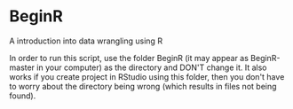# BeginR
A introduction into data wrangling using R

In order to run this script, use the folder BeginR (it may appear as BeginR-master in your computer) as the directory and DON'T change it.
It also works if you create project in RStudio using this folder, then you don't have to worry about the directory being wrong (which results in files not being found).
